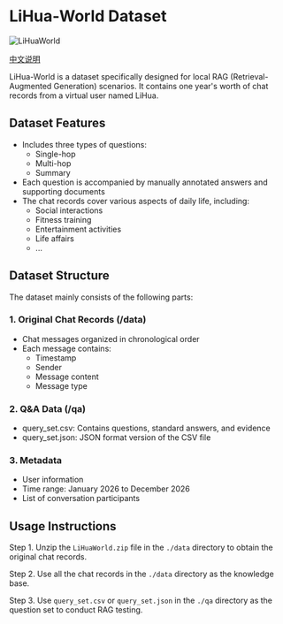 # LiHua-World Dataset

![LiHuaWorld](https://files.mdnice.com/user/87760/39923168-2267-4caf-b715-7f28764549de.jpg)

[中文说明](./README_CN.md)


LiHua-World is a dataset specifically designed for local RAG (Retrieval-Augmented Generation) scenarios. It contains one year's worth of chat records from a virtual user named LiHua.

## Dataset Features

- Includes three types of questions:
  - Single-hop
  - Multi-hop
  - Summary
- Each question is accompanied by manually annotated answers and supporting documents
- The chat records cover various aspects of daily life, including:
  - Social interactions
  - Fitness training
  - Entertainment activities
  - Life affairs
  - ...
## Dataset Structure

The dataset mainly consists of the following parts:

### 1. Original Chat Records (/data)
- Chat messages organized in chronological order
- Each message contains:
  - Timestamp
  - Sender
  - Message content
  - Message type

### 2. Q&A Data (/qa)
- query_set.csv: Contains questions, standard answers, and evidence
- query_set.json: JSON format version of the CSV file

### 3. Metadata
- User information
- Time range: January 2026 to December 2026
- List of conversation participants

## Usage Instructions

Step 1. Unzip the `LiHuaWorld.zip` file in the `./data` directory to obtain the original chat records.

Step 2. Use all the chat records in the `./data` directory as the knowledge base.

Step 3. Use `query_set.csv` or `query_set.json` in the `./qa` directory as the question set to conduct RAG testing.
